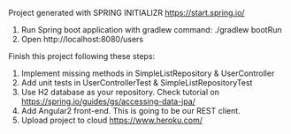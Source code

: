 Project generated with SPRING INITIALIZR https://start.spring.io/

1. Run Spring boot application with gradlew command:
    ./gradlew bootRun
2. Open http://localhost:8080/users

Finish this project following these steps:
1. Implement missing methods in SimpleListRepository & UserController
2. Add unit tests in UserControllerTest & SimpleListRepositoryTest
3. Use H2 database as your repository. Check tutorial on https://spring.io/guides/gs/accessing-data-jpa/
4. Add Angular2 front-end. This is going to be our REST client.
5. Upload project to cloud https://www.heroku.com/


